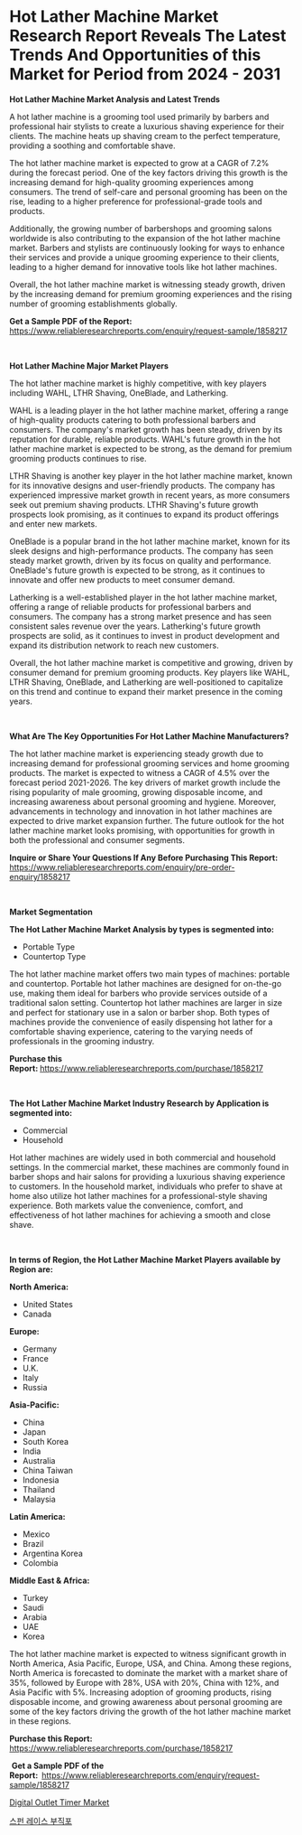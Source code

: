 <p><h1>Hot Lather Machine Market Research Report Reveals The Latest Trends And Opportunities of this Market for Period from 2024 - 2031</h1></p><p><strong>Hot Lather Machine Market Analysis and Latest Trends</strong></p>
<p><p>A hot lather machine is a grooming tool used primarily by barbers and professional hair stylists to create a luxurious shaving experience for their clients. The machine heats up shaving cream to the perfect temperature, providing a soothing and comfortable shave. </p><p>The hot lather machine market is expected to grow at a CAGR of 7.2% during the forecast period. One of the key factors driving this growth is the increasing demand for high-quality grooming experiences among consumers. The trend of self-care and personal grooming has been on the rise, leading to a higher preference for professional-grade tools and products. </p><p>Additionally, the growing number of barbershops and grooming salons worldwide is also contributing to the expansion of the hot lather machine market. Barbers and stylists are continuously looking for ways to enhance their services and provide a unique grooming experience to their clients, leading to a higher demand for innovative tools like hot lather machines.</p><p>Overall, the hot lather machine market is witnessing steady growth, driven by the increasing demand for premium grooming experiences and the rising number of grooming establishments globally.</p></p>
<p><strong>Get a Sample PDF of the Report:&nbsp;</strong> <a href="https://www.reliableresearchreports.com/enquiry/request-sample/1858217">https://www.reliableresearchreports.com/enquiry/request-sample/1858217</a></p>
<p>&nbsp;</p>
<p><strong>Hot Lather Machine Major Market Players</strong></p>
<p><p>The hot lather machine market is highly competitive, with key players including WAHL, LTHR Shaving, OneBlade, and Latherking. </p><p>WAHL is a leading player in the hot lather machine market, offering a range of high-quality products catering to both professional barbers and consumers. The company's market growth has been steady, driven by its reputation for durable, reliable products. WAHL's future growth in the hot lather machine market is expected to be strong, as the demand for premium grooming products continues to rise.</p><p>LTHR Shaving is another key player in the hot lather machine market, known for its innovative designs and user-friendly products. The company has experienced impressive market growth in recent years, as more consumers seek out premium shaving products. LTHR Shaving's future growth prospects look promising, as it continues to expand its product offerings and enter new markets.</p><p>OneBlade is a popular brand in the hot lather machine market, known for its sleek designs and high-performance products. The company has seen steady market growth, driven by its focus on quality and performance. OneBlade's future growth is expected to be strong, as it continues to innovate and offer new products to meet consumer demand.</p><p>Latherking is a well-established player in the hot lather machine market, offering a range of reliable products for professional barbers and consumers. The company has a strong market presence and has seen consistent sales revenue over the years. Latherking's future growth prospects are solid, as it continues to invest in product development and expand its distribution network to reach new customers.</p><p>Overall, the hot lather machine market is competitive and growing, driven by consumer demand for premium grooming products. Key players like WAHL, LTHR Shaving, OneBlade, and Latherking are well-positioned to capitalize on this trend and continue to expand their market presence in the coming years.</p></p>
<p>&nbsp;</p>
<p><strong>What Are The Key Opportunities For Hot Lather Machine Manufacturers?</strong></p>
<p><p>The hot lather machine market is experiencing steady growth due to increasing demand for professional grooming services and home grooming products. The market is expected to witness a CAGR of 4.5% over the forecast period 2021-2026. The key drivers of market growth include the rising popularity of male grooming, growing disposable income, and increasing awareness about personal grooming and hygiene. Moreover, advancements in technology and innovation in hot lather machines are expected to drive market expansion further. The future outlook for the hot lather machine market looks promising, with opportunities for growth in both the professional and consumer segments.</p></p>
<p><strong>Inquire or Share Your Questions If Any Before Purchasing This Report:</strong> <a href="https://www.reliableresearchreports.com/enquiry/pre-order-enquiry/1858217">https://www.reliableresearchreports.com/enquiry/pre-order-enquiry/1858217</a></p>
<p>&nbsp;</p>
<p><strong>Market Segmentation</strong></p>
<p><strong>The Hot Lather Machine Market Analysis by types is segmented into:</strong></p>
<p><ul><li>Portable Type</li><li>Countertop Type</li></ul></p>
<p><p>The hot lather machine market offers two main types of machines: portable and countertop. Portable hot lather machines are designed for on-the-go use, making them ideal for barbers who provide services outside of a traditional salon setting. Countertop hot lather machines are larger in size and perfect for stationary use in a salon or barber shop. Both types of machines provide the convenience of easily dispensing hot lather for a comfortable shaving experience, catering to the varying needs of professionals in the grooming industry.</p></p>
<p><strong>Purchase this Report:&nbsp;</strong><a href="https://www.reliableresearchreports.com/purchase/1858217">https://www.reliableresearchreports.com/purchase/1858217</a></p>
<p>&nbsp;</p>
<p><strong>The Hot Lather Machine Market Industry Research by Application is segmented into:</strong></p>
<p><ul><li>Commercial</li><li>Household</li></ul></p>
<p><p>Hot lather machines are widely used in both commercial and household settings. In the commercial market, these machines are commonly found in barber shops and hair salons for providing a luxurious shaving experience to customers. In the household market, individuals who prefer to shave at home also utilize hot lather machines for a professional-style shaving experience. Both markets value the convenience, comfort, and effectiveness of hot lather machines for achieving a smooth and close shave.</p></p>
<p>&nbsp;</p>
<p><strong>In terms of Region, the Hot Lather Machine Market Players available by Region are:</strong></p>
<p>
    <p> <strong> North America: </strong>
        <ul>
            <li>United States</li>
            <li>Canada</li>
        </ul>
        </p> 
    <p> <strong> Europe: </strong>
        <ul>
            <li>Germany</li>
            <li>France</li>
            <li>U.K.</li>
            <li>Italy</li>
            <li>Russia</li>
        </ul>
        </p> 
    <p> <strong> Asia-Pacific: </strong>
        <ul>
            <li>China</li>
            <li>Japan</li>
            <li>South Korea</li>
            <li>India</li>
            <li>Australia</li>
            <li>China Taiwan</li>
            <li>Indonesia</li>
            <li>Thailand</li>
            <li>Malaysia</li>
        </ul>
        </p> 
    <p> <strong> Latin America: </strong>
        <ul>
            <li>Mexico</li>
            <li>Brazil</li>
            <li>Argentina Korea</li>
            <li>Colombia</li>
        </ul>
        </p> 
    <p> <strong> Middle East & Africa: </strong>
        <ul>
            <li>Turkey</li>
            <li>Saudi</li>
            <li>Arabia</li>
            <li>UAE</li>
            <li>Korea</li>
        </ul>
    </p>
    </p>
<p><p>The hot lather machine market is expected to witness significant growth in North America, Asia Pacific, Europe, USA, and China. Among these regions, North America is forecasted to dominate the market with a market share of 35%, followed by Europe with 28%, USA with 20%, China with 12%, and Asia Pacific with 5%. Increasing adoption of grooming products, rising disposable income, and growing awareness about personal grooming are some of the key factors driving the growth of the hot lather machine market in these regions.</p></p>
<p><strong>Purchase this Report: </strong><a href="https://www.reliableresearchreports.com/purchase/1858217">https://www.reliableresearchreports.com/purchase/1858217</a></p>
<p>&nbsp;<strong>Get a Sample PDF of the Report:&nbsp;&nbsp;</strong><a href="https://www.reliableresearchreports.com/enquiry/request-sample/1858217">https://www.reliableresearchreports.com/enquiry/request-sample/1858217</a></p>
<p><strong></strong></p>
<p><p><a href="https://github.com/AKSHATREPORTPRIME/Market-Research-Report-List-3/blob/main/digital-outlet-timer-market.md">Digital Outlet Timer Market</a></p><p><a href="https://github.com/rsg307664904/Market-Research-Report-List-1/blob/main/78815185487.md">스펀 레이스 부직포</a></p></p>